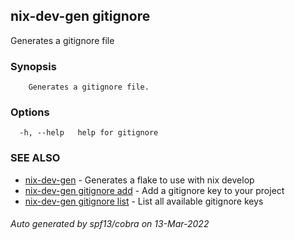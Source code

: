 ## nix-dev-gen gitignore

Generates a gitignore file

### Synopsis


		Generates a gitignore file.
		

### Options

```
  -h, --help   help for gitignore
```

### SEE ALSO

* [nix-dev-gen](nix-dev-gen.md)	 - Generates a flake to use with nix develop
* [nix-dev-gen gitignore add](nix-dev-gen_gitignore_add.md)	 - Add a gitignore key to your project
* [nix-dev-gen gitignore list](nix-dev-gen_gitignore_list.md)	 - List all available gitignore keys

###### Auto generated by spf13/cobra on 13-Mar-2022
